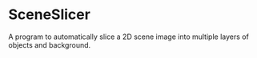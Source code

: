 # SceneSlicer
A program to automatically slice a 2D scene image into multiple layers of objects and background.
